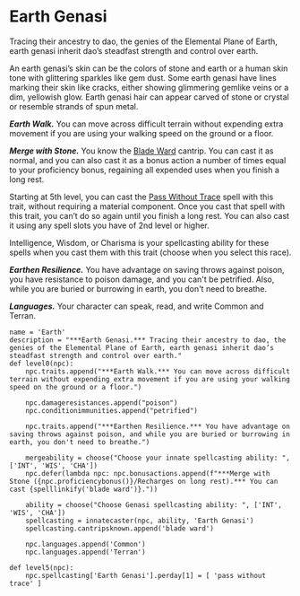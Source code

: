 # Earth Genasi
Tracing their ancestry to dao, the genies of the Elemental Plane of Earth, earth genasi inherit dao’s steadfast strength and control over earth.

An earth genasi’s skin can be the colors of stone and earth or a human skin tone with glittering sparkles like gem dust. Some earth genasi have lines marking their skin like cracks, either showing glimmering gemlike veins or a dim, yellowish glow. Earth genasi hair can appear carved of stone or crystal or resemble strands of spun metal.

***Earth Walk.*** You can move across difficult terrain without expending extra movement if you are using your walking speed on the ground or a floor.

***Merge with Stone.*** You know the [Blade Ward](../../Magic/Spells/blade-ward.md) cantrip. You can cast it as normal, and you can also cast it as a bonus action a number of times equal to your proficiency bonus, regaining all expended uses when you finish a long rest.

Starting at 5th level, you can cast the [Pass Without Trace](../../Magic/Spells/pass-without-trace.md) spell with this trait, without requiring a material component. Once you cast that spell with this trait, you can’t do so again until you finish a long rest. You can also cast it using any spell slots you have of 2nd level or higher.

Intelligence, Wisdom, or Charisma is your spellcasting ability for these spells when you cast them with this trait (choose when you select this race).

***Earthen Resilience.*** You have advantage on saving throws against poison, you have resistance to poison damage, and you can't be petrified. Also, while you are buried or burrowing in earth, you don't need to breathe.

***Languages.*** Your character can speak, read, and write Common and Terran.

```
name = 'Earth'
description = "***Earth Genasi.*** Tracing their ancestry to dao, the genies of the Elemental Plane of Earth, earth genasi inherit dao’s steadfast strength and control over earth."
def level0(npc):
    npc.traits.append("***Earth Walk.*** You can move across difficult terrain without expending extra movement if you are using your walking speed on the ground or a floor.")

    npc.damageresistances.append("poison")
    npc.conditionimmunities.append("petrified")

    npc.traits.append("***Earthen Resilience.*** You have advantage on saving throws against poison, and while you are buried or burrowing in earth, you don't need to breathe.")

    mergeability = choose("Choose your innate spellcasting ability: ", ['INT', 'WIS', 'CHA'])
    npc.defer(lambda npc: npc.bonusactions.append(f"***Merge with Stone ({npc.proficiencybonus()}/Recharges on long rest).*** You can cast {spelllinkify('blade ward')}."))

    ability = choose("Choose Genasi spellcasting ability: ", ['INT', 'WIS', 'CHA'])
    spellcasting = innatecaster(npc, ability, 'Earth Genasi')
    spellcasting.cantripsknown.append('blade ward')

    npc.languages.append('Common')
    npc.languages.append('Terran')

def level5(npc):
    npc.spellcasting['Earth Genasi'].perday[1] = [ 'pass without trace' ]
```
